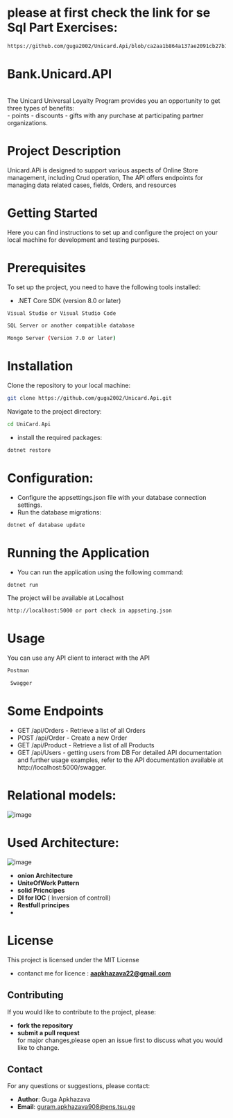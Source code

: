 # please at first check the link for  se Sql Part Exercises:
```sh
https://github.com/guga2002/Unicard.Api/blob/ca2aa1b864a137ae2091cb27b1565897de1b3548/SQLSIdeReadMe.md
```
# Bank.Unicard.API
<br>
The Unicard Universal Loyalty Program provides you an opportunity to get three types of benefits:<br>
- points
- discounts
- gifts with any purchase at participating partner organizations.

# Project Description
Unicard.APi is designed to support various aspects of Online Store management, including Crud operation, The API offers endpoints for managing data related cases, fields,
Orders, and resources<br>

# Getting Started
Here you can find instructions to set up and configure the project on your
local machine for development and testing purposes.

# Prerequisites
To set up the project, you need to have the following tools installed:<br>

- .NET Core SDK (version 8.0 or later)
  
```sh
Visual Studio or Visual Studio Code
```
```sh
SQL Server or another compatible database
```
```sh
Mongo Server (Version 7.0 or later)
```

# Installation
Clone the repository to your local machine:
```sh
git clone https://github.com/guga2002/Unicard.Api.git
```
Navigate to the project directory:<br>
```sh
cd UniCard.Api
```

- install the required packages:
```sh
dotnet restore
```
# Configuration:
- Configure the appsettings.json file with your database connection settings.
- Run the database migrations:
```sh
dotnet ef database update
```

# Running the Application
- You can run the application using the following command:
```sh
dotnet run
```

The project will be available at Localhost 
```sh
http://localhost:5000 or port check in appseting.json
```

# Usage
You can use any API client to interact with the API
```sh
Postman
```
```sh
 Swagger
```

# Some Endpoints

- GET /api/Orders - Retrieve a list of all Orders
- POST /api/Order - Create a new Order
- GET /api/Product - Retrieve a list of all Products
- GET /api/Users - getting users from DB
  For detailed API documentation and further usage examples, refer to the API documentation available at
  http://localhost:5000/swagger.

# Relational models:
![image](https://github.com/guga2002/AGRB.Optio.API/assets/74540934/f3a2aacf-49ce-4567-acbd-ae820ffef948)

# Used Architecture:

![image](https://github.com/guga2002/AGRB.Optio.API/assets/74540934/acc022c0-ae1e-4d78-99ee-185dd8bad84a)
<br>
- **onion Architecture**
- **UniteOfWork Pattern**
- **solid Pricncipes**
- **DI for IOC** ( Inversion of controll)
- **Restfull principes**
- 
# License
This project is licensed under the MIT License 
- contanct me  for licence : **aapkhazava22@gmail.com**

 ## Contributing
If you would like to contribute to the project, please:
- **fork the repository**
- **submit a pull request**
 <br> for major changes,please open an issue first to discuss what you would like to change.<br>
## Contact
For any questions or suggestions, please contact:
- **Author**: Guga Apkhazava
- **Email**: guram.apkhazava908@ens.tsu.ge



